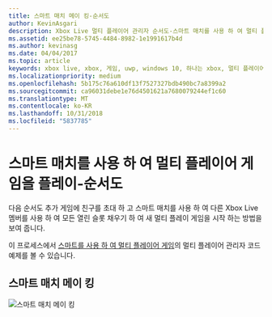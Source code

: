 ```yaml
---
title: 스마트 매치 메이 킹-순서도
author: KevinAsgari
description: Xbox Live 멀티 플레이어 관리자 순서도-스마트 매치를 사용 하 여 멀티 플레이어 게임을 플레이 합니다.
ms.assetid: ee25be78-5745-4484-8982-1e1991617b4d
ms.author: kevinasg
ms.date: 04/04/2017
ms.topic: article
keywords: xbox live, xbox, 게임, uwp, windows 10, 하나는 xbox, 멀티 플레이어 관리자, 순서도
ms.localizationpriority: medium
ms.openlocfilehash: 5b175c76a610df13f7527327bdb490bc7a8399a2
ms.sourcegitcommit: ca96031debe1e76d4501621a7680079244ef1c60
ms.translationtype: MT
ms.contentlocale: ko-KR
ms.lasthandoff: 10/31/2018
ms.locfileid: "5837785"
---
```

# <a name="flowchart---play-a-multiplayer-game-by-using-smartmatch-matchmaking"></a>스마트 매치를 사용 하 여 멀티 플레이어 게임을 플레이-순서도

다음 순서도 추가 게임에 친구를 초대 하 고 스마트 매치를 사용 하 여 다른 Xbox Live 멤버를 사용 하 여 모든 열린 슬롯 채우기 하 여 새 멀티 플레이 게임을 시작 하는 방법을 보여 줍니다.

이 프로세스에서 [스마트를 사용 하 여 멀티 플레이어 게임](../play-multiplayer-with-matchmaking.md)의 멀티 플레이어 관리자 코드 예제를 볼 수 있습니다.

## <a name="smartmatch-matchmaking"></a>스마트 매치 메이 킹

![스마트 매치 메이 킹](../../../images/multiplayer/mpm-smartmatch-matchmaking.png)
